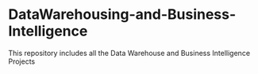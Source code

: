 # DataWarehousing-and-Business-Intelligence
This repository includes all the Data Warehouse and Business Intelligence Projects
